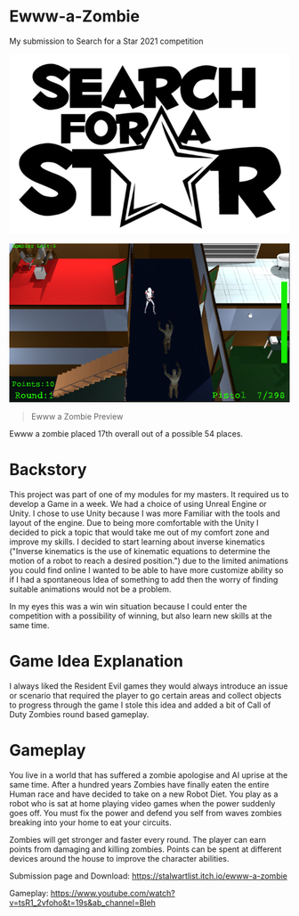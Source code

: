 # Ewww-a-Zombie

My submission to Search for a Star 2021 competition

<img src="https://github.com/kdclifford/Ewww-a-Zombie/blob/main/GradsInGames-sfas_2021_unity-424d8c29d8c2/Imgs/Search%20for%20a%20Star.jpg" width="573" height="324">

[![](https://github.com/kdclifford/Ewww-a-Zombie/blob/main/GradsInGames-sfas_2021_unity-424d8c29d8c2/Imgs/Round1Image.png)](https://www.youtube.com/watch?v=tsR1_2vfoho&t=19s&ab_channel=Bleh "YouTube Link")

> Ewww a Zombie Preview



 
 Ewww a zombie placed 17th overall out of a possible 54 places.
 
# Backstory

This project was part of one of my modules for my masters. It required us to develop a Game in a week. 
We had a choice of using Unreal Engine or Unity. I chose to use Unity because I was more Familiar with the tools and layout of the engine.
Due to being more comfortable with the Unity I decided to pick a topic that would take me out of my comfort zone and improve my skills. I decided to 
start learning about inverse kinematics ("Inverse kinematics is the use of kinematic equations to determine the motion of a robot to reach a desired position.") due to the limited animations you could find online I wanted to be able to have more customize ability so if I had a spontaneous Idea of something to add then the worry of finding suitable animations would not be a problem.

In my eyes this was a win win situation because I could enter the competition with a possibility of winning, but also learn new skills at the same time.
 
# Game Idea Explanation

I always liked the Resident Evil games they would always introduce an issue or scenario that required the player to go certain areas and collect objects to progress through the game I stole this idea and added a bit of Call of Duty Zombies round based gameplay.

# Gameplay

You live in a world that has suffered a zombie apologise and AI uprise at the same time. After a hundred years Zombies have finally eaten the entire Human race and have decided to take on a new Robot Diet. You play as a robot who is sat at home playing video games when the power suddenly goes off. You must fix the power and defend you self from waves zombies breaking into your home to eat your circuits.

Zombies will get stronger and faster every round. The player can earn points from damaging and killing zombies. Points can be spent at different devices around the house to improve the character abilities.



Submission page and Download: https://stalwartlist.itch.io/ewww-a-zombie

Gameplay: https://www.youtube.com/watch?v=tsR1_2vfoho&t=19s&ab_channel=Bleh
